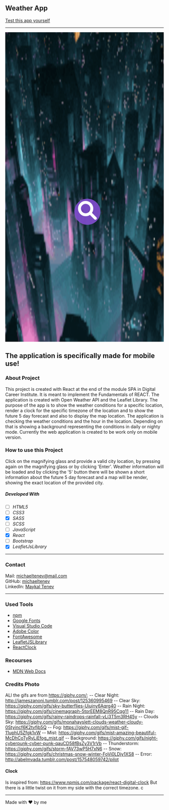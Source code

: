 ## Weather App

[Test this app yourself](weather-app-react-sandy-seven.vercel.app)

---

![starting-page](./public/images/starting-page.png)

## The application is specifically made for mobile use!

### About Project

This project is created with React at the end of the module SPA in Digital Career Institute. It is meant to implement the Fundamentals of REACT.
The application is created with Open Weather API and the Leaflet Library. The purpose of the app is to show the weather conditions for a specific location, render a clock for the specific timezone of the location and to show the future 5 day forecast and also to display the map location.
The application is checking the weather conditions and the hour in the location. Depending on that is showing a background representing the conditions in daily or nighty mode.
Currently the web application is created to be work only on mobile version.

### How to use this Project

Click on the magnifying glass and provide a valid city location, by pressing again on the magnifying glass or by clicking 'Enter'. Weather information will be loaded and by clicking the '5' button there will be shown a short information about the future 5 day forecast and a map will be render, showing the exact location of the provided city.

##### Developed With

- [ ] _HTML5_
- [ ] _CSS3_
- [x] _SASS_
- [ ] _SCSS_
- [ ] _JavaScript_
- [x] _React_
- [ ] _Bootstrap_
- [x] _LeafletJsLibrary_

---

### Contact

Mail: <michaeltenev@mail.com><br>
GitHub: [michaeltenev](https://github.com/maykaltenev)<br>
LinkedIn: [Maykal Tenev](https://www.linkedin.com/in/maykal-tenev-a8729586/)

---

### Used Tools

- [npm](https://www.npmjs.com/)
- [Google Fonts](https://fonts.google.com/)
- [Visual Studio Code](https://code.visualstudio.com/)
- [Adobe Color](https://color.adobe.com/create/color-wheel)
- [FontAwesome](https://fontawesome.com/)
- [LeafletJSLibrary](https://leafletjs.com/)
- [ReactClock](https://www.npmjs.com/package/react-digital-clock)

### Recourses

- [MDN Web Docs](https://developer.mozilla.org/de/)

### Credits Photo

ALl the gifs are from https://giphy.com/;
-- Clear Night: http://jameszanoni.tumblr.com/post/125360995469
-- Clear Sky: https://giphy.com/gifs/sky-butterflies-Uiujny6Aqrg40
-- Rain Night: https://giphy.com/gifs/cinemagraph-5torEEM8QnR95Cqg11
-- Rain Day: https://giphy.com/gifs/rainy-raindrops-rainfall-vLi3T5m3RH45y
-- Clouds Sky: https://giphy.com/gifs/monahayslett-clouds-weather-cloudy-0Styincf6K2tvfjb5Q
-- Fog: https://giphy.com/gifs/mist-gif-11uphU5Zfgk1vW
-- Mist: https://giphy.com/gifs/mist-amazing-beautiful-McDhCoTyRyLiEfog_mist.gif
-- Background: https://giphy.com/gifs/night-cyberpunk-cyber-punk-qauCD58fBsZy3V1rVb
-- Thunderstorm: https://giphy.com/gifs/storm-fAV73wP5H7xN6
-- Snow: https://giphy.com/gifs/christmas-snow-winter-FoVi0LDjy1XS8
-- Error: http://abelmvada.tumblr.com/post/157548059742/pilot

#### Clock

Is inspired from:
https://www.npmjs.com/package/react-digital-clock
But there is a little twist on it from my side with the correct timezone.
c

---

Made with ❤️ by me
